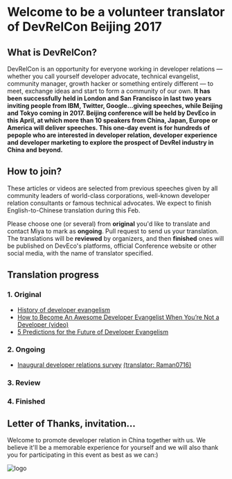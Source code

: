 # Welcome to be a volunteer translator of DevRelCon Beijing 2017 #

## What is DevRelCon?

DevRelCon is an opportunity for everyone working in developer relations — whether you call yourself developer advocate, technical evangelist, community manager, growth hacker or something entirely different — to meet, exchange ideas and start to form a community of our own. **It has been successfully held in London and San Francisco in last two years inviting people from IBM, Twitter, Google...giving speeches, while Beijing and Tokyo coming in 2017. Beijing conference will be held by DevEco in this April, at which more than 10 speakers from China, Japan, Europe or America will deliver speeches. This one-day event is for hundreds of pepople who are interested in developer relation, developer experience and developer marketing to explore the prospect of DevRel industry in China and beyond.**

## How to join?

These articles or videos are selected from previous speeches given by all community leaders of world-class corporations, well-known developer relation consultants or famous technical advocates. We expect to finish English-to-Chinese translation during this Feb.

Please choose one (or several) from **original** you'd like to translate and contact Miya to mark as **ongoing**. Pull request to send us your translation. The translations will be **reviewed** by organizers, and then **finished** ones will be published on DevEco's platforms, official Conference website or other social media, with the name of translator specified.

## Translation progress

### 1. Original

* [History of developer evangelism](https://devrel.net/industry/history-developer-evangelism-josh-marinacci)
* [How to Become An Awesome Developer Evangelist When You’re Not a Developer (video)](http://cmxhub.com/developer-evangelism-non-developer/)
* [5 Predictions for the Future of Developer Evangelism](http://cmxhub.com/developer-evangelism-community-predictions-for-the-future/)

### 2. Ongoing
* [Inaugural developer relations survey](https://devrel.net/industry/inaugural-developer-relations-survey/) [(translator: Raman0716)](https://github.com/Raman0716)

### 3. Review

### 4. Finished

## Letter of Thanks, invitation...

Welcome to promote developer relation in China together with us. We believe it'll be a memorable experience for yourself and we will also thank you for participating in this event as best as we can:)

![logo](file:///D:\DevEco\DevRel.12.jpg)
